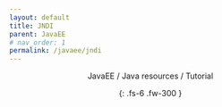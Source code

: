 ```yaml
---
layout: default
title: JNDI
parent: JavaEE
# nav_order: 1
permalink: /javaee/jndi
---
```

<div align="center" markdown="1">
JavaEE / Java resources / Tutorial

{: .fs-6 .fw-300 }
</div>